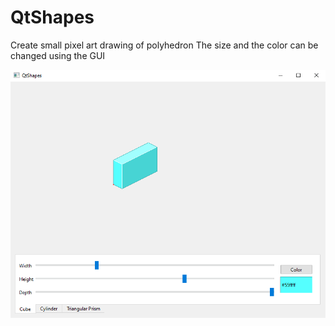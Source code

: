 # QtShapes

Create small pixel art drawing of polyhedron
The size and the color can be changed using the GUI

![Cube](screenshots/cube.png?raw=true "Cube")
